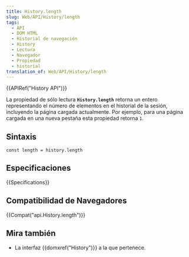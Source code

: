 ```yaml
---
title: History.length
slug: Web/API/History/length
tags:
  - API
  - DOM HTML
  - Historial de navegación
  - History
  - Lectura
  - Navegador
  - Propiedad
  - historial
translation_of: Web/API/History/length
---
```


{{APIRef("History API")}}

La propiedad de sólo lectura **`History.length`** retorna un entero representando el número de elementos en el historial de la sesión, incluyendo la página cargada actualmente. Por ejemplo, para una página cargada en una nueva pestaña esta propiedad retorna `1`.

## Sintaxis

```
const length = history.length
```

## Especificaciones

{{Specifications}}

## Compatibilidad de Navegadores

{{Compat("api.History.length")}}

## Mira también

- La interfaz {{domxref("History")}} a la que pertenece.
